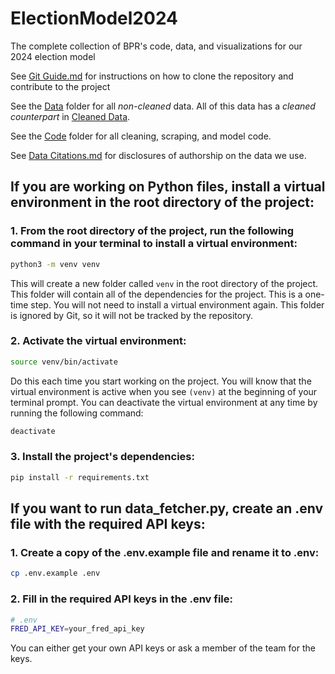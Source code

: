 # ElectionModel2024

The complete collection of BPR's code, data, and visualizations for our 2024 election model

See [Git Guide.md](GitGuide.md) for instructions on how to clone the repository and contribute to the project

See the [Data](data) folder for all _non-cleaned_ data. All of this data has a _cleaned counterpart_ in [Cleaned Data](cleaned_data).

See the [Code](code) folder for all cleaning, scraping, and model code.

See [Data Citations.md](DataCitations.md) for disclosures of authorship on the data we use.

## If you are working on Python files, install a virtual environment in the root directory of the project:

### 1. From the root directory of the project, run the following command in your terminal to install a virtual environment:

```bash
python3 -m venv venv
```

This will create a new folder called `venv` in the root directory of the project. This folder will contain all of the dependencies for the project. This is a one-time step. You will not need to install a virtual environment again. This folder is ignored by Git, so it will not be tracked by the repository.

### 2. Activate the virtual environment:

```bash
source venv/bin/activate
```

Do this each time you start working on the project. You will know that the virtual environment is active when you see `(venv)` at the beginning of your terminal prompt. You can deactivate the virtual environment at any time by running the following command:

```bash
deactivate
```

### 3. Install the project's dependencies:

```bash
pip install -r requirements.txt
```

## If you want to run data_fetcher.py, create an .env file with the required API keys:

### 1. Create a copy of the .env.example file and rename it to .env:

```bash
cp .env.example .env
```

### 2. Fill in the required API keys in the .env file:

```bash
# .env
FRED_API_KEY=your_fred_api_key
```

You can either get your own API keys or ask a member of the team for the keys.
